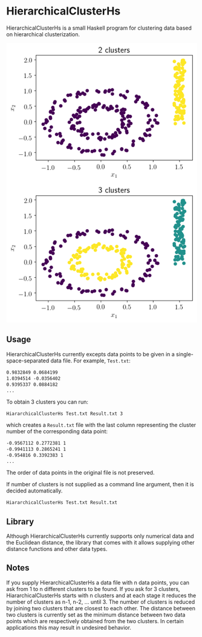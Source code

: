 # HierarchicalClusterHs

HierarchicalClusterHs is a small Haskell program for clustering data based on hierarchical clusterization.

![An example case](test/Test2/TestResult.png)

## Usage

HierarchicalClusterHs currently excepts data points to be given in a single-space-separated data file. For example,  `Test.txt`:

```
0.9832849 0.0684199
1.0394514 -0.0356402
0.9395337 0.0884182
...
```

To obtain 3 clusters you can run:

```sh
HiararchicalClusterHs Test.txt Result.txt 3
```

which creates a `Result.txt` file with the last column representing the cluster number of the corresponding data point:


```
-0.9567112 0.2772381 1
-0.9941113 0.2865241 1
-0.954816 0.3392383 1
...
```

The order of data points in the original file is not preserved.

If number of clusters is not supplied as a command line argument, then it is decided automatically.

```sh
HiararchicalClusterHs Test.txt Result.txt
```

## Library

Although HierarchicalClusterHs currently supports only numerical data and the Euclidean distance, the library that comes with it allows supplying other distance functions and other data types.

## Notes

If you supply HierarchicalClusterHs a data file with n data points, you can ask from 1 to n different clusters to be found. If you ask for 3 clusters, HiararchicalClusterHs starts with n clusters and at each stage it reduces the number of clusters as n-1, n-2, ... until 3. The number of clusters is reduced by joining two clusters that are closest to each other. The distance between two clusters is currently set as the minimum distance between two data points which are respectively obtained from the two clusters. In certain applications this may result in undesired behavior.